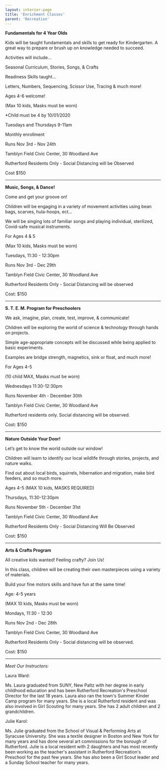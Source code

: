 ```yaml
---
layout: interior-page
title: 'Enrichment Classes'
parent: 'Recreation'
---
```


**Fundamentals for 4 Year Olds**

Kids will be taught fundamentals and skills to get ready for Kindergarten. A great way to prepare or brush up on knowledge needed to succeed.

Activities will include...

Seasonal Curriculum, Stories, Songs, & Crafts

Readiness Skills taught...

Letters, Numbers, Sequencing, Scissor Use, Tracing & much more!


Ages 4-6 welcome!

(Max 10 kids, Masks must be worn)

*Child must be 4 by 10/01/2020 

Tuesdays and Thursdays 9-11am


Monthly enrollment

Runs Nov 3rd - Nov 24th

Tamblyn Field Civic Center, 30 Woodland Ave 

Rutherford Residents Only - Social Distancing will be Observed

Cost $150

---
 

**Music, Songs, & Dance!**


Come and get your groove on!

Children will be engaging in a variety of movement activities using bean bags, scarves, hula-hoops, ect...

We will be singing lots of familiar songs and playing individual, sterilized, Covid-safe musical instruments.


For Ages 4 & 5

(Max 10 kids, Masks must be worn)

Tuesdays, 11:30 - 12:30pm

Runs Nov 3rd - Dec 29th
 
Tamblyn Field Civic Center, 30 Woodland Ave
 
Rutherford Residents Only - Social Distancing will be observed


Cost: $150

---
 

**S. T. E. M. Program for Preschoolers**


We ask, imagine, plan, create, test, improve, & communicate! 

Children will be exploring the world of science & technology through hands on projects.

Simple age-appropriate concepts will be discussed while being applied to basic experiments.

Examples are bridge strength, magnetics, sink or float, and much more!


For Ages 4-5

(10 child MAX, Masks must be worn)

Wednesdays 11:30-12:30pm

Runs November 4th - December 30th 

Tamblyn Field Civic Center, 30 Woodland Ave



Rutherford residents only. Social distancing will be observed.

 

Cost: $150

---
 

**Nature Outside Your Door!**

 

Let’s get to know the world outside our window!

Children will learn to identify our local wildlife through stories, projects, and nature walks.

Find out about local birds, squirrels, hibernation and migration, make bird feeders, and so much more.

 
Ages 4-5   (MAX 10 kids, MASKS REQUIRED)

Thursdays, 11:30-12:30pm

Runs November 5th - December 31st

Tamblyn Field Civic Center, 30 Woodland Ave


Rutherford Residents Only - Social Distancing Will Be Observed

 
Cost: $150

---
 

**Arts & Crafts Program**
 

All creative kids wanted! Feeling crafty? Join Us!

In this class, children will be creating their own masterpieces using a variety of materials.

Build your fine motors skills and have fun at the same time!


Age:  4-5 years

(MAX 10 kids, Masks must be worn)
 

Mondays, 11:30 - 12:30

Runs Nov 2nd - Dec 28th

Tamblyn Field Civic Center, 30 Woodland Ave


Rutherford Residents Only - Social distancing will be observed.

Cost: $150

---
 

*Meet Our Instructors:*

Laura Ward:

Ms. Laura graduated from SUNY, New Paltz with her degree in early childhood education and has been Rutherford Recreation's Preschool Director for the last 18 years. Laura also ran the town's Summer Kinder Camp program for many years. She is a local Rutherford resident and was also involved in Girl Scouting for many years. She has 2 adult children and 2 grandchildren.


Julie Karol:

 Ms. Julie graduated from the School of Visual & Performing Arts at Syracuse University. She was a textile designer in Boston and New York for many years and has done several art commissions for the borough of Rutherford. Julie is a local resident with 2 daughters and has most recently been working as the teacher's assistant in Rutherford Recreation's Preschool for the past few years. She has also been a Girl Scout leader and a Sunday School teacher for many years. 
